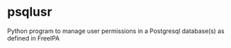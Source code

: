 # psqlusr
Python program to manage user permissions in a Postgresql database(s) as defined in FreeIPA


